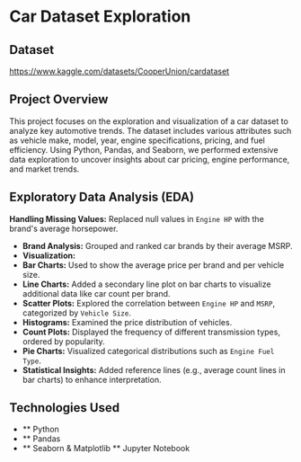 # Car Dataset Exploration

## Dataset
https://www.kaggle.com/datasets/CooperUnion/cardataset

## Project Overview
This project focuses on the exploration and visualization of a car dataset to analyze key automotive trends. The dataset includes various attributes such as vehicle make, model, year, engine specifications, pricing, and fuel efficiency. Using Python, Pandas, and Seaborn, we performed extensive data exploration to uncover insights about car pricing, engine performance, and market trends.

## Exploratory Data Analysis (EDA)
**Handling Missing Values:** Replaced null values in `Engine HP` with the brand's average horsepower.
- **Brand Analysis:** Grouped and ranked car brands by their average MSRP.
- **Visualization:**
- **Bar Charts:** Used to show the average price per brand and per vehicle size.
- **Line Charts:** Added a secondary line plot on bar charts to visualize additional data like car count per brand.
- **Scatter Plots:** Explored the correlation between `Engine HP` and `MSRP`, categorized by `Vehicle Size`.
- **Histograms:** Examined the price distribution of vehicles.
- **Count Plots:** Displayed the frequency of different transmission types, ordered by popularity.
- **Pie Charts:** Visualized categorical distributions such as `Engine Fuel Type`.
- **Statistical Insights:** Added reference lines (e.g., average count lines in bar charts) to enhance interpretation.

## Technologies Used
- ** Python
- ** Pandas
- ** Seaborn & Matplotlib
** Jupyter Notebook


